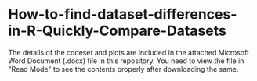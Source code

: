 # How-to-find-dataset-differences-in-R-Quickly-Compare-Datasets

The details of the codeset and plots are included in the attached Microsoft Word Document (.docx) file in this repository. 
You need to view the file in "Read Mode" to see the contents properly after downloading the same.
